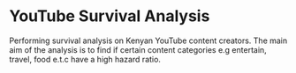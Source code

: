 # YouTube Survival Analysis
Performing survival analysis on Kenyan YouTube content creators. The main aim of the analysis is to find if certain content categories e.g entertain, travel, food e.t.c have a high hazard ratio.
